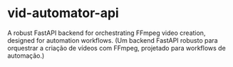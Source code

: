 # vid-automator-api
A robust FastAPI backend for orchestrating FFmpeg video creation, designed for automation workflows. (Um backend FastAPI robusto para orquestrar a criação de vídeos com FFmpeg, projetado para workflows de automação.)

